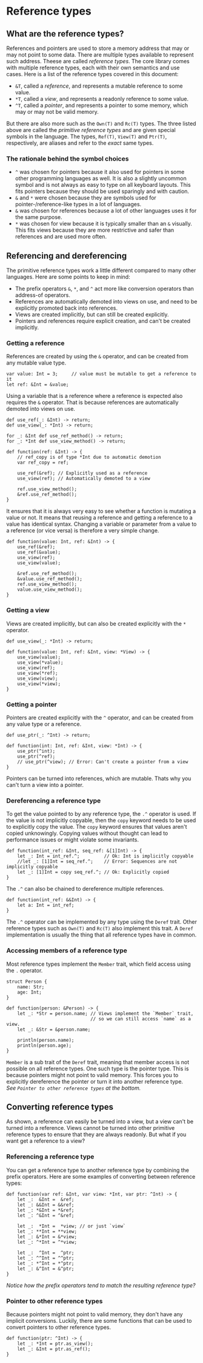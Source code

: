 # Reference types

## What are the reference types?

References and pointers are used to store a memory address that may or may not point to some data.
There are multiple types available to represent such address. Theese are called *reference types*.
The core library comes with multiple reference types, each with their own semantics and use cases.
Here is a list of the reference types covered in this document:
- `&T`, called a *reference*, and represents a mutable reference to some value.
- `*T`, called a *view*, and represents a readonly reference to some value.
- `^T`, called a *pointer*, and represents a pointer to some memory, which may or may not be valid memory.

But there are also more such as the `Own(T)` and `Rc(T)` types.
The three listed above are called the *primitive reference types* and are given special symbols in the language.
The types, `Ref(T)`, `View(T)` and `Ptr(T)`, respectively, are aliases and refer to the *exact* same types.

### The rationale behind the symbol choices

- `^` was chosen for pointers because it also used for pointers in some other programming languages as well.
It is also a slightly uncommon symbol and is not always as easy to type on all keyboard layouts.
This fits pointers because they should be used sparingly and with caution.
- `&` and `*` were chosen because they are symbols used for pointer-/reference-like types in a lot of languages.
- `&` was chosen for references because a lot of other languages uses it for the same purpose.
- `*` was chosen for view because it is typically smaller than an `&` visually.
This fits views because they are more restrictive and safer than references and are used more often.

## Referencing and dereferencing

The primitive reference types work a little different compared to many other languages.
Here are some points to keep in mind:
- The prefix operators `&`, `*`, and `^` act more like conversion operators than address-of operators.
- References are automatically demoted into views on use, and need to be explicitly promoted back into references.
- Views are created implicitly, but can still be created explicitly.
- Pointers and references require explicit creation, and can't be created implicitly.

### Getting a reference

References are created by using the `&` operator, and can be created from any mutable value type.

```mylang
var value: Int = 3;     // value must be mutable to get a reference to it
let ref: &Int = &value;
```

Using a variable that is a reference where a reference is expected also requires the `&` operator.
That is because references are automatically demoted into views on use.

```mylang
def use_ref(_: &Int) -> return;
def use_view(_: *Int) -> return;

for _: &Int def use_ref_method() -> return;
for _: *Int def use_view_method() -> return;

def function(ref: &Int) -> {
    // ref_copy is of type *Int due to automatic demotion
    var ref_copy = ref;

    use_ref(&ref); // Explicitly used as a reference
    use_view(ref); // Automatically demoted to a view
    
    ref.use_view_method();
    &ref.use_ref_method();
}
```

It ensures that it is always very easy to see whether a function is mutating a value or not.
It means that reusing a reference and getting a reference to a value has identical syntax.
Changing a variable or parameter from a value to a reference (or vice versa) is therefore a very simple change.

```mylang
def function(value: Int, ref: &Int) -> {
    use_ref(&ref);
    use_ref(&value);
    use_view(ref);
    use_view(value);
    
    &ref.use_ref_method();
    &value.use_ref_method();
    ref.use_view_method();
    value.use_view_method();
}
```

### Getting a view

Views are created implicitly, but can also be created explicitly with the `*` operator.

```mylang
def use_view(_: *Int) -> return;

def function(value: Int, ref: &Int, view: *View) -> {
    use_view(value);
    use_view(*value);
    use_view(ref);
    use_view(*ref);
    use_view(view);
    use_view(*view);
}
```

### Getting a pointer

Pointers are created explicitly with the `^` operator, and can be created from any value type or a reference.

```mylang
def use_ptr(_: ^Int) -> return;

def function(int: Int, ref: &Int, view: *Int) -> {
    use_ptr(^int);
    use_ptr(^ref);
    // use_ptr(^view); // Error: Can't create a pointer from a view
}
```

Pointers can be turned into references, which are mutable. Thats why you can't turn a view into a pointer.

### Dereferencing a reference type

To get the value pointed to by any reference type, the `.^` operator is used.
If the value is not implicitly copyable, then the `copy` keyword needs to be used to explicitly copy the value.
The `copy` keyword ensures that values aren't copied unknowingly.
Copying values without thought can lead to performance issues or might violate some invariants.

```mylang
def function(int_ref: &Int, seq_ref: &[1]Int) -> {
    let _: Int = int_ref.^;         // Ok: Int is implicitly copyable
    //let _: [1]Int = seq_ref.^;    // Error: Sequences are not implicitly copyable
    let _: [1]Int = copy seq_ref.^; // Ok: Explicitly copied
}
```

The `.^` can also be chained to dereference multiple references.

```mylang
def function(int_ref: &&Int) -> {
    let a: Int = int_ref;
}
```

The `.^` operator can be implemented by any type using the `Deref` trait.
Other reference types such as `Own(T)` and `Rc(T)` also implement this trait.
A `Deref` implementation is usually the thing that all reference types have in common.

### Accessing members of a reference type

Most reference types implement the `Member` trait, which field access using the `.` operator.

```mylang
struct Person {
    name: Str;
    age: Int;
}

def function(person: &Person) -> {
    let _: *Str = person.name; // Views implement the `Member` trait,
                               // so we can still access `name` as a view.
    let _: &Str = &person.name;

    println(person.name);
    println(person.age);
}
```

`Member` is a sub trait of the `Deref` trait, meaning that member access is not possible on all reference types.
One such type is the pointer type. This is because pointers might not point to valid memory.
This forces you to explicitly dereference the pointer or turn it into another reference type.  
*See `Pointer to other reference types` at the bottom.*

## Converting reference types

As shown, a reference can easily be turned into a view, but a view can't be turned into a reference.
Views cannot be turned into other primitive reference types to ensure that they are always readonly.
But what if you want get a reference to a view?

### Referencing a reference type

You can get a reference type to another reference type by combining the prefix operators.
Here are some examples of converting between reference types:  

```mylang
def function(var ref: &Int, var view: *Int, var ptr: ^Int) -> {
    let _:  &Int =  &ref;
    let _: &&Int = &&ref;
    let _: *&Int = *&ref;
    let _: ^&Int = ^&ref;

    let _:  *Int =  *view; // or just `view`
    let _: **Int = **view;
    let _: &*Int = &*view;
    let _: ^*Int = ^*view;

    let _:  ^Int =  ^ptr;
    let _: ^^Int = ^^ptr;
    let _: *^Int = *^ptr;
    let _: &^Int = &^ptr;
}
```

*Notice how the prefix operators tend to match the resulting reference type?*

### Pointer to other reference types

Because pointers might not point to valid memory, they don't have any implicit conversions.
Luckily, there are some functions that can be used to convert pointers to other reference types.

```mylang
def function(ptr: ^Int) -> {
    let _: *Int = ptr.as_view();
    let _: &Int = ptr.as_ref();
}
```


